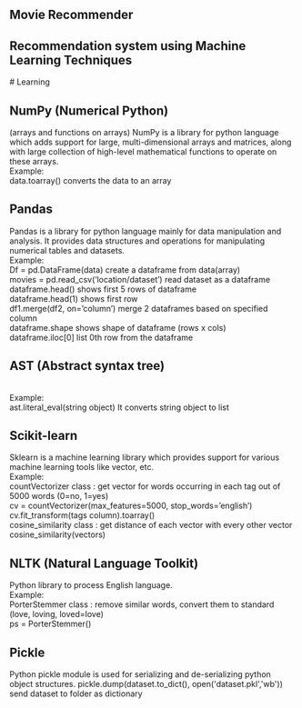 ## Movie Recommender
<h2>Recommendation system using Machine Learning Techniques</h2> 
# Learning 

<h2>NumPy (Numerical Python)</h2>
(arrays and functions on arrays) 
NumPy is a library for python language which adds support for large, multi-dimensional arrays and matrices, along with large collection of high-level mathematical functions to operate on these arrays.
 <br>
Example:  <br>
data.toarray()	converts the data to an array

<h2>Pandas</h2>
Pandas is a library for python language mainly for data manipulation and analysis. 
It provides data structures and operations for manipulating numerical tables and datasets. <br>
Example:  <br>
Df = pd.DataFrame(data)	create a dataframe from data(array) <br>
movies = pd.read_csv(‘location/dataset’)	read dataset as a dataframe <br>
dataframe.head()	shows first 5 rows of dataframe <br>
dataframe.head(1)	shows first row <br>
df1.merge(df2, on=’column’)	merge 2 dataframes based on specified column <br>
dataframe.shape	shows shape of dataframe (rows x cols) <br>
dataframe.iloc[0]	list 0th row from the dataframe <br>

<h2>AST (Abstract syntax tree)</h2> <br>
Example: <br>
ast.literal_eval(string object)	It converts string object to list

<h2>Scikit-learn</h2>
Sklearn is a machine learning library which provides support for various machine learning tools like vector, etc. <br>
Example: <br>
countVectorizer class :	get vector for words occurring in each tag out of 5000 words (0=no, 1=yes) <br>
cv = countVectorizer(max_features=5000,  stop_words=’english’)<br>
cv.fit_transform(tags column).toarray()	 <br>
cosine_similarity class :		get distance of each vector with every other vector<br>
cosine_similarity(vectors) 

<h2>NLTK	(Natural Language Toolkit)</h2>
Python library to process English language.  <br>
Example: <br>
PorterStemmer class :	remove similar words, convert them to standard (love, loving, loved=love)<br>
ps = PorterStemmer()

<h2>Pickle</h2>
Python pickle module is used for serializing and de-serializing python object structures.
pickle.dump(dataset.to_dict(), open('dataset.pkl','wb'))		send dataset to folder as dictionary
